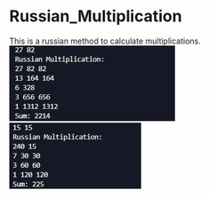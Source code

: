 # Russian_Multiplication
This is a russian method to calculate multiplications. <br>
![alt text](https://github.com/ericklaus16/Russian_Multiplication/blob/main/mp1.png)<br>
![alt text](https://github.com/ericklaus16/Russian_Multiplication/blob/main/mp2.png)
